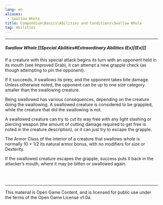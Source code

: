 ```yaml
---
lang: en
aliases:
 - Swallow Whole
title: Compendium\Basics\Abilities and Conditions\Swallow Whole
tag: Abilities
---
```


---
##### Swallow Whole [[Special Abilities#Extraordinary Abilities (Ex)|(Ex)]]

If a creature with this special attack begins its turn with an opponent held in its mouth (see Improved Grab), it can attempt a new grapple check (as though attempting to pin the opponent). 

If it succeeds, it swallows its prey, and the opponent takes bite damage. Unless otherwise noted, the opponent can be up to one size category smaller than the swallowing creature. 

Being swallowed has various consequences, depending on the creature doing the swallowing. A swallowed creature is considered to be grappled, while the creature that did the swallowing is not. 

A swallowed creature can try to cut its way free with any light slashing or piercing weapon (the amount of cutting damage required to get free is noted in the creature description), or it can just try to escape the grapple. 

The Armor Class of the interior of a creature that swallows whole is normally 10 + 1/2 its natural armor bonus, with no modifiers for size or Dexterity. 

If the swallowed creature escapes the grapple, success puts it back in the attacker’s mouth, where it may be bitten or swallowed again.


<br><br>

---

This material is Open Game Content, and is licensed for public use under the terms of the Open Game License v1.0a.
